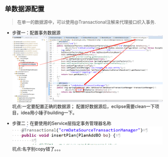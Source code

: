 ## 单数据源配置
> 在单一的数据源中，可以使用@Transactional注解来代理接口织入事务.

* 步骤一：配置事务数据源
![singledatasource](../Images/单数据源配置一.png)
坑点:一定要配置正确的数据源；
	配置好数据源后，eclipse需要clean一下项目，idea用小锤子building一下。

* 步骤二：在要使用的Service层指定事务管理器名称
![singledatasource](../Images/单数据源配置二.png)
坑点:名字别copy错了。。。